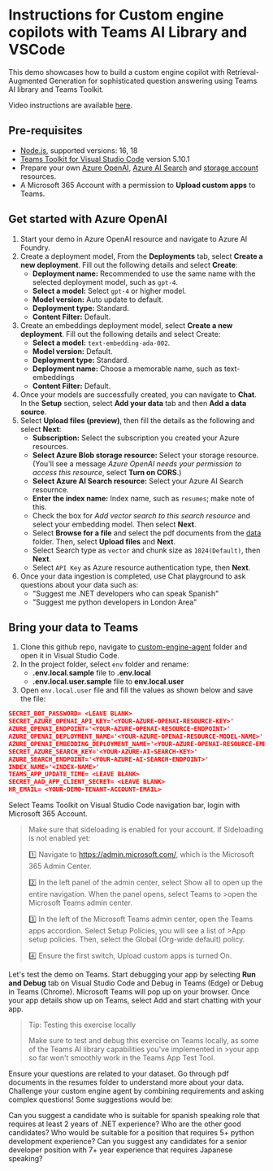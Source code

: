 # Instructions for Custom engine copilots with​ Teams AI Library and VSCode

This demo showcases how to build a custom engine copilot with Retrieval-Augmented Generation for sophisticated question answering using Teams AI library and Teams Toolkit.

Video instructions are available [here](https://aka.ms/AArxxcf).

## Pre-requisites

- [Node.js](https://nodejs.org/), supported versions: 16, 18
- [Teams Toolkit for Visual Studio Code](https://aka.ms/teams-toolkit) version 5.10.1
- Prepare your own [Azure OpenAI](https://aka.ms/oai/access), [Azure AI Search](https://azure.microsoft.com/en-us/products/ai-services/ai-search) and [storage account](https://learn.microsoft.com/en-us/azure/storage/common/storage-account-create) resources.
- A Microsoft 365 Account with a permission to **Upload custom apps** to Teams.

## Get started with Azure OpenAI

1. Start your demo in Azure OpenAI resource and navigate to Azure AI Foundry.
2. Create a deployment model, From the **Deployments** tab, select **Create a new deployment**. Fill out the following details and select **Create**:
    - **Deployment name:** Recommended to use the same name with the selected deployment model, such as `gpt-4`.
    - **Select a model:** Select `gpt-4` or higher model.
    - **Model version:** Auto update to default.
    - **Deployment type:** Standard.
    - **Content Filter:** Default.
3. Create an embeddings deployment model, select **Create a new deployment**. Fill out the following details and select Create:
    - **Select a model:** `text-embedding-ada-002`.
    - **Model version:** Default.
    - **Deployment type:** Standard.
    - **Deployment name:** Choose a memorable name, such as text-embeddings
    - **Content Filter:** Default.
4. Once your models are successfully created, you can navigate to **Chat**. In the **Setup** section, select **Add your data** tab and then **Add a data source**.
5. Select **Upload files (preview)**, then fill the details as the following and select **Next**:
    - **Subscription:** Select the subscription you created your Azure resources.
    - **Select Azure Blob storage resource:** Select your storage resource. (You'll see a message *Azure OpenAI needs your permission to access this resource*, select **Turn on CORS**.)
    - **Select Azure AI Search resource:** Select your Azure AI Search resournce.
    - **Enter the index name:** Index name, such as `resumes`; make note of this. 
    - Check the box for *Add vector search to this search resource* and select your embedding model. Then select **Next**.
    - Select **Browse for a file** and select the pdf documents from the [data](./data) folder. Then, select **Upload files** and **Next**.
    - Select Search type as `vector` and chunk size as `1024(Default)`, then **Next**.
    - Select `API Key` as Azure resource authentication type, then **Next**.
5. Once your data  ingestion is completed, use Chat playground to ask questions about your data such as:
    - "Suggest me .NET developers who can speak Spanish"
    - "Suggest me python developers in London Area"

## Bring your data to Teams

1. Clone this github repo, navigate to [custom-engine-agent](../../src/custom-engine-agent/) folder and open it in Visual Studio Code.
2. In the project folder, select `env` folder and rename:
    - **.env.local.sample** file to **.env.local**
    - **.env.local.user.sample** file to **env.local.user**
3. Open `env.local.user` file and fill the values as shown below and save the file:

```json
SECRET_BOT_PASSWORD= <LEAVE BLANK>
SECRET_AZURE_OPENAI_API_KEY='<YOUR-AZURE-OPENAI-RESOURCE-KEY>'
AZURE_OPENAI_ENDPOINT='<YOUR-AZURE-OPENAI-RESOURCE-ENDPOINT>'
AZURE_OPENAI_DEPLOYMENT_NAME='<YOUR-AZURE-OPENAI-RESOURCE-MODEL-NAME>'
AZURE_OPENAI_EMBEDDING_DEPLOYMENT_NAME='<YOUR-AZURE-OPENAI-RESOURCE-EMBEDDINGS-MODEL-NAME>'
SECRET_AZURE_SEARCH_KEY='<YOUR-AZURE-AI-SEARCH-KEY>'
AZURE_SEARCH_ENDPOINT='<YOUR-AZURE-AI-SEARCH-ENDPOINT>'
INDEX_NAME='<INDEX-NAME>'
TEAMS_APP_UPDATE_TIME= <LEAVE BLANK>
SECRET_AAD_APP_CLIENT_SECRET= <LEAVE BLANK>
HR_EMAIL= <YOUR-DEMO-TENANT-ACCOUNT-EMAIL>
```

Select Teams Toolkit on Visual Studio Code navigation bar, login with Microsoft 365 Account.

>Make sure that sideloading is enabled for your account. If Sideloading is not enabled yet:
>
>1️⃣ Navigate to https://admin.microsoft.com/, which is the Microsoft 365 Admin Center.
>
>2️⃣ In the left panel of the admin center, select Show all to open up the entire navigation. When the panel opens, select Teams to >open the Microsoft Teams admin center.
>
>3️⃣ In the left of the Microsoft Teams admin center, open the Teams apps accordion. Select Setup Policies, you will see a list of >App setup policies. Then, select the Global (Org-wide default) policy.
>
>4️⃣ Ensure the first switch, Upload custom apps is turned On.

Let's test the demo on Teams. Start debugging your app by selecting **Run and Debug** tab on Visual Studio Code and Debug in Teams (Edge) or Debug in Teams (Chrome). Microsoft Teams will pop up on your browser. Once your app details show up on Teams, select Add and start chatting with your app.

>Tip: Testing this exercise locally
>
>Make sure to test and debug this exercise on Teams locally, as some of the Teams AI library capabilities you've implemented in >your app so far won't smoothly work in the Teams App Test Tool.

Ensure your questions are related to your dataset. Go through pdf documents in the resumes folder to understand more about your data. Challenge your custom engine agent by combining requirements and asking complex questions! Some suggestions would be:

Can you suggest a candidate who is suitable for spanish speaking role that requires at least 2 years of .NET experience?
Who are the other good candidates?
Who would be suitable for a position that requires 5+ python development experience?
Can you suggest any candidates for a senior developer position with 7+ year experience that requires Japanese speaking?